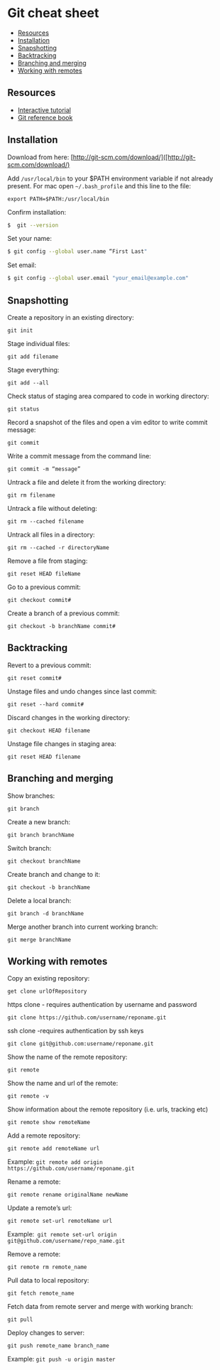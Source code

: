 Git cheat sheet
=======================================
- [Resources](#resources)
- [Installation](#installation)
- [Snapshotting](#snapshotting)
- [Backtracking](#backtracking)
- [Branching and merging](#branching-and-merging)
- [Working with remotes](#working-with-remotes)



Resources
---------------------------------------

- [Interactive tutorial](https://try.github.io/levels/1/challenges/1)
- [Git reference book](https://git-scm.com/book/en/v2)


Installation
---------------------------------------

Download from here: [http://git-scm.com/download/]([http://git-scm.com/download/)

Add `/usr/local/bin` to your $PATH environment variable if not already present.  For mac open `~/.bash_profile` and this line to the file:

```
export PATH=$PATH:/usr/local/bin
```

Confirm installation:
```bash
$  git --version
```
Set your name:
```bash
$ git config --global user.name “First Last"
```
Set email: 
```bash
$ git config --global user.email "your_email@example.com"
```

Snapshotting
---------------------------------------

Create a repository in an existing directory:

`git init`


Stage individual files:

`git add filename`


Stage everything:

`git add --all`


Check status of staging area compared to code in working directory:

`git status`


Record a snapshot of the files and open a vim editor to write commit message:

`git commit`


Write a commit message from the command line:

`git commit -m “message”`


Untrack a file and delete it from the working directory:

`git rm filename`


Untrack a file without deleting:

`git rm --cached filename`


Untrack all files in a directory:

`git rm --cached -r directoryName`


Remove a file from staging:

`git reset HEAD fileName`


Go to a previous commit:

`git checkout commit#`


Create a branch of a previous commit:

`git checkout -b branchName commit#`


Backtracking
---------------------------------------

Revert to a previous commit:

`git reset commit#`


Unstage files and undo changes since last commit:

`git reset --hard commit#`


Discard changes in the working directory:

`git checkout HEAD filename`


Unstage file changes in staging area:

`git reset HEAD filename`


Branching and merging
---------------------------------------

Show branches:

`git branch`


Create a new branch:

`git branch branchName`


Switch branch:

`git checkout branchName`


Create branch and change to it:

`git checkout -b branchName`


Delete a local branch:

`git branch -d branchName`


Merge another branch into current working branch:

`git merge branchName`


Working with remotes
---------------------------------------

Copy an existing repository:

`get clone urlOfRepository`
 

https clone - requires authentication by username and password

`git clone https://github.com/username/reponame.git`


ssh clone -requires authentication by ssh keys

`git clone git@github.com:username/reponame.git`

 
Show the name of the remote repository:

`git remote`


Show the name and url of the remote:
 
`git remote -v`


Show information about the remote repository (i.e. urls, tracking etc)

`git remote show remoteName`


Add a remote repository:

`git remote add remoteName url`

Example: `git remote add origin https://github.com/username/reponame.git`


Rename a remote:

`git remote rename originalName newName`


Update a remote’s url:

`git remote set-url remoteName url`

Example:` git remote set-url origin git@github.com/username/repo_name.git`


Remove a remote:

`git remote rm remote_name`


Pull data to local repository:

`git fetch remote_name`


Fetch data from remote server and merge with working branch:

`git pull`


Deploy changes to server: 

`git push remote_name branch_name`

Example: `git push -u origin master`



